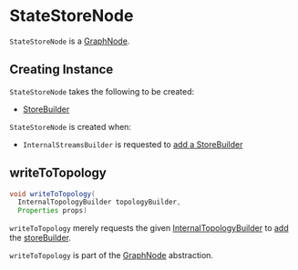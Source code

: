# StateStoreNode

`StateStoreNode` is a [GraphNode](GraphNode.md).

## Creating Instance

`StateStoreNode` takes the following to be created:

* <span id="storeBuilder"> [StoreBuilder](../state/StoreBuilder.md)

`StateStoreNode` is created when:

* `InternalStreamsBuilder` is requested to [add a StoreBuilder](InternalStreamsBuilder.md#addStateStore)

## <span id="writeToTopology"> writeToTopology

```java
void writeToTopology(
  InternalTopologyBuilder topologyBuilder,
  Properties props)
```

`writeToTopology` merely requests the given [InternalTopologyBuilder](../processor/InternalTopologyBuilder.md) to [add](../processor/InternalTopologyBuilder.md#addStateStore) the [storeBuilder](#storeBuilder).

`writeToTopology` is part of the [GraphNode](GraphNode.md#writeToTopology) abstraction.
